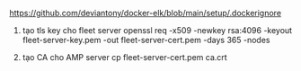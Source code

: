 https://github.com/deviantony/docker-elk/blob/main/setup/.dockerignore

1. tạo tls key cho fleet server
openssl req -x509 -newkey rsa:4096 -keyout fleet-server-key.pem -out fleet-server-cert.pem -days 365 -nodes

2. tạo CA cho AMP server
cp fleet-server-cert.pem ca.crt

